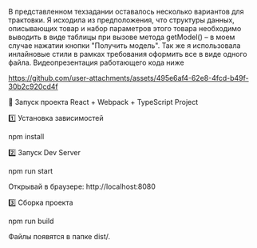В представленном техзадании оставалось несколько вариантов для трактовки. Я исходила из предположения, 
что структуры данных, описывающих товар и набор
параметров этого товара необходимо выводить в виде таблицы при вызове метода  getModel() – в моем случае нажатии кнопки "Получить модель".
Так же я использовала инлайновые стили в рамках требования оформить все в виде одного файла. Видеопрезентация работающего кода ниже




https://github.com/user-attachments/assets/495e6af4-62e8-4fcd-b49f-30b2c920cd4f





🚀 Запуск проекта
React + Webpack + TypeScript Project


1️⃣ Установка зависимостей

npm install

2️⃣ Запуск Dev Server

npm run start

Открывай в браузере: http://localhost:8080

3️⃣ Сборка проекта

npm run build

Файлы появятся в папке dist/.
